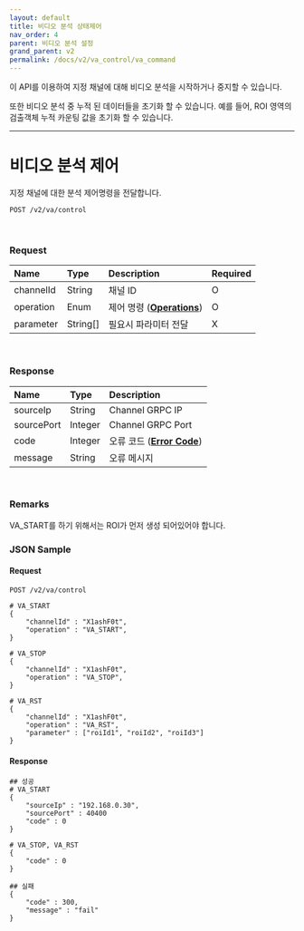 ```yaml
---
layout: default
title: 비디오 분석 상태제어
nav_order: 4
parent: 비디오 분석 설정
grand_parent: v2
permalink: /docs/v2/va_control/va_command
---
```


이 API를 이용하여 지정 채널에 대해 비디오 분석을 시작하거나 중지할 수 있습니다.

또한 비디오 분석 중 누적 된 데이터들을 초기화 할 수 있습니다. 예를 들어, ROI 영역의 검출객체 누적 카운팅 값을 초기화 할 수 있습니다.

------------------------

# 비디오 분석 제어

지정 채널에 대한 분석 제어명령을 전달합니다.

```
POST /v2/va/control 
```
<br>

### Request

| Name | Type | Description | Required |
| :---- | :---- |:---- |:---- |
| channelId | String | 채널 ID | O |
| operation | Enum | 제어 명령 (**[Operations](../models.md#operations)**) | O |
| parameter | String[] | 필요시 파라미터 전달 | X |

<br>

### Response

| Name | Type | Description |
| :---- | :---- |:---- |
| sourceIp | String | Channel GRPC IP |
| sourcePort | Integer | Channel GRPC Port |
| code | Integer | 오류 코드 (**[Error Code](../models.md#error-code)**) |
| message | String | 오류 메시지 |

<br>

### Remarks

VA_START를 하기 위해서는 ROI가 먼저 생성 되어있어야 합니다.

### JSON Sample
#### Request

```
POST /v2/va/control

# VA_START
{
    "channelId" : "X1ashF0t",
    "operation" : "VA_START",
}

# VA_STOP
{
    "channelId" : "X1ashF0t",
    "operation" : "VA_STOP",
}

# VA_RST
{
    "channelId" : "X1ashF0t",
    "operation" : "VA_RST",
    "parameter" : ["roiId1", "roiId2", "roiId3"]
}
```

#### Response

```
## 성공
# VA_START
{
    "sourceIp" : "192.168.0.30",
    "sourcePort" : 40400
    "code" : 0
}

# VA_STOP, VA_RST
{
    "code" : 0
}

## 실패
{
    "code" : 300,
    "message" : "fail"
}
```

<br><br>
